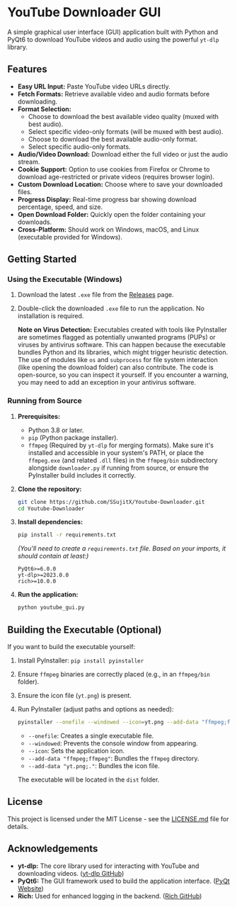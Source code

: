 # YouTube Downloader GUI

A simple graphical user interface (GUI) application built with Python and PyQt6 to download YouTube videos and audio using the powerful `yt-dlp` library.

<!-- Optional: Add a screenshot link here -->
<!-- ![Screenshot](link/to/your/screenshot.png) -->

## Features

- **Easy URL Input:** Paste YouTube video URLs directly.
- **Fetch Formats:** Retrieve available video and audio formats before downloading.
- **Format Selection:**
  - Choose to download the best available video quality (muxed with best audio).
  - Select specific video-only formats (will be muxed with best audio).
  - Choose to download the best available audio-only format.
  - Select specific audio-only formats.
- **Audio/Video Download:** Download either the full video or just the audio stream.
- **Cookie Support:** Option to use cookies from Firefox or Chrome to download age-restricted or private videos (requires browser login).
- **Custom Download Location:** Choose where to save your downloaded files.
- **Progress Display:** Real-time progress bar showing download percentage, speed, and size.
- **Open Download Folder:** Quickly open the folder containing your downloads.
- **Cross-Platform:** Should work on Windows, macOS, and Linux (executable provided for Windows).

## Getting Started

### Using the Executable (Windows)

1.  Download the latest `.exe` file from the [Releases](link/to/your/releases) page.
2.  Double-click the downloaded `.exe` file to run the application. No installation is required.

    **Note on Virus Detection:** Executables created with tools like PyInstaller are sometimes flagged as potentially unwanted programs (PUPs) or viruses by antivirus software. This can happen because the executable bundles Python and its libraries, which might trigger heuristic detection. The use of modules like `os` and `subprocess` for file system interaction (like opening the download folder) can also contribute. The code is open-source, so you can inspect it yourself. If you encounter a warning, you may need to add an exception in your antivirus software.

### Running from Source

1.  **Prerequisites:**

    - Python 3.8 or later.
    - `pip` (Python package installer).
    - `ffmpeg` (Required by `yt-dlp` for merging formats). Make sure it's installed and accessible in your system's PATH, or place the `ffmpeg.exe` (and related `.dll` files) in the `ffmpeg/bin` subdirectory alongside `downloader.py` if running from source, or ensure the PyInstaller build includes it correctly.

2.  **Clone the repository:**

    ```bash
    git clone https://github.com/SSujitX/Youtube-Downloader.git
    cd Youtube-Downloader

    ```

3.  **Install dependencies:**

    ```bash
    pip install -r requirements.txt
    ```

    _(You'll need to create a `requirements.txt` file. Based on your imports, it should contain at least:)_

    ```
    PyQt6>=6.0.0
    yt-dlp>=2023.0.0
    rich>=10.0.0
    ```

4.  **Run the application:**
    ```bash
    python youtube_gui.py
    ```

## Building the Executable (Optional)

If you want to build the executable yourself:

1.  Install PyInstaller: `pip install pyinstaller`
2.  Ensure `ffmpeg` binaries are correctly placed (e.g., in an `ffmpeg/bin` folder).
3.  Ensure the icon file (`yt.png`) is present.
4.  Run PyInstaller (adjust paths and options as needed):

    ```bash
    pyinstaller --onefile --windowed --icon=yt.png --add-data "ffmpeg;ffmpeg" --add-data "yt.png;." youtube_gui.py
    ```

    - `--onefile`: Creates a single executable file.
    - `--windowed`: Prevents the console window from appearing.
    - `--icon`: Sets the application icon.
    - `--add-data "ffmpeg;ffmpeg"`: Bundles the `ffmpeg` directory.
    - `--add-data "yt.png;."`: Bundles the icon file.

    The executable will be located in the `dist` folder.

## License

This project is licensed under the MIT License - see the [LICENSE.md](LICENSE.md) file for details.

## Acknowledgements

- **yt-dlp:** The core library used for interacting with YouTube and downloading videos. ([yt-dlp GitHub](https://github.com/yt-dlp/yt-dlp))
- **PyQt6:** The GUI framework used to build the application interface. ([PyQt Website](https://www.riverbankcomputing.com/software/pyqt/))
- **Rich:** Used for enhanced logging in the backend. ([Rich GitHub](https://github.com/Textualize/rich))
